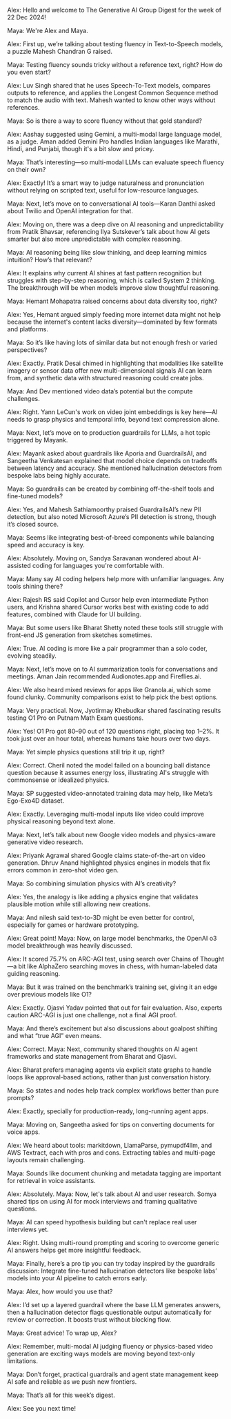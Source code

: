 Alex: Hello and welcome to The Generative AI Group Digest for the week of 22 Dec 2024!

Maya: We're Alex and Maya.

Alex: First up, we’re talking about testing fluency in Text-to-Speech models, a puzzle Mahesh Chandran G raised.

Maya: Testing fluency sounds tricky without a reference text, right? How do you even start?

Alex: Luv Singh shared that he uses Speech-To-Text models, compares outputs to reference, and applies the Longest Common Sequence method to match the audio with text. Mahesh wanted to know other ways without references.

Maya: So is there a way to score fluency without that gold standard?

Alex: Aashay suggested using Gemini, a multi-modal large language model, as a judge. Aman added Gemini Pro handles Indian languages like Marathi, Hindi, and Punjabi, though it's a bit slow and pricey.

Maya: That’s interesting—so multi-modal LLMs can evaluate speech fluency on their own?

Alex: Exactly! It’s a smart way to judge naturalness and pronunciation without relying on scripted text, useful for low-resource languages.

Maya: Next, let’s move on to conversational AI tools—Karan Danthi asked about Twilio and OpenAI integration for that.

Alex: Moving on, there was a deep dive on AI reasoning and unpredictability from Pratik Bhavsar, referencing Ilya Sutskever’s talk about how AI gets smarter but also more unpredictable with complex reasoning.

Maya: AI reasoning being like slow thinking, and deep learning mimics intuition? How’s that relevant?

Alex: It explains why current AI shines at fast pattern recognition but struggles with step-by-step reasoning, which is called System 2 thinking. The breakthrough will be when models improve slow thoughtful reasoning.

Maya: Hemant Mohapatra raised concerns about data diversity too, right?

Alex: Yes, Hemant argued simply feeding more internet data might not help because the internet's content lacks diversity—dominated by few formats and platforms.

Maya: So it’s like having lots of similar data but not enough fresh or varied perspectives?

Alex: Exactly. Pratik Desai chimed in highlighting that modalities like satellite imagery or sensor data offer new multi-dimensional signals AI can learn from, and synthetic data with structured reasoning could create jobs.

Maya: And Dev mentioned video data’s potential but the compute challenges.

Alex: Right. Yann LeCun's work on video joint embeddings is key here—AI needs to grasp physics and temporal info, beyond text compression alone.

Maya: Next, let’s move on to production guardrails for LLMs, a hot topic triggered by Mayank.

Alex: Mayank asked about guardrails like Aporia and GuardrailsAI, and Sangeetha Venkatesan explained that model choice depends on tradeoffs between latency and accuracy. She mentioned hallucination detectors from bespoke labs being highly accurate.

Maya: So guardrails can be created by combining off-the-shelf tools and fine-tuned models?

Alex: Yes, and Mahesh Sathiamoorthy praised GuardrailsAI’s new PII detection, but also noted Microsoft Azure’s PII detection is strong, though it’s closed source.

Maya: Seems like integrating best-of-breed components while balancing speed and accuracy is key.

Alex: Absolutely. Moving on, Sandya Saravanan wondered about AI-assisted coding for languages you're comfortable with.

Maya: Many say AI coding helpers help more with unfamiliar languages. Any tools shining there?

Alex: Rajesh RS said Copilot and Cursor help even intermediate Python users, and Krishna shared Cursor works best with existing code to add features, combined with Claude for UI building.

Maya: But some users like Bharat Shetty noted these tools still struggle with front-end JS generation from sketches sometimes.

Alex: True. AI coding is more like a pair programmer than a solo coder, evolving steadily.

Maya: Next, let’s move on to AI summarization tools for conversations and meetings. Aman Jain recommended Audionotes.app and Fireflies.ai.

Alex: We also heard mixed reviews for apps like Granola.ai, which some found clunky. Community comparisons exist to help pick the best options.

Maya: Very practical. Now, Jyotirmay Khebudkar shared fascinating results testing O1 Pro on Putnam Math Exam questions.

Alex: Yes! O1 Pro got 80–90 out of 120 questions right, placing top 1–2%. It took just over an hour total, whereas humans take hours over two days.

Maya: Yet simple physics questions still trip it up, right?

Alex: Correct. Cheril noted the model failed on a bouncing ball distance question because it assumes energy loss, illustrating AI's struggle with commonsense or idealized physics.

Maya: SP suggested video-annotated training data may help, like Meta’s Ego-Exo4D dataset.

Alex: Exactly. Leveraging multi-modal inputs like video could improve physical reasoning beyond text alone.

Maya: Next, let’s talk about new Google video models and physics-aware generative video research.

Alex: Priyank Agrawal shared Google claims state-of-the-art on video generation. Dhruv Anand highlighted physics engines in models that fix errors common in zero-shot video gen.

Maya: So combining simulation physics with AI’s creativity?

Alex: Yes, the analogy is like adding a physics engine that validates plausible motion while still allowing new creations.

Maya: And nilesh said text-to-3D might be even better for control, especially for games or hardware prototyping.

Alex: Great point! Maya: Now, on large model benchmarks, the OpenAI o3 model breakthrough was heavily discussed.

Alex: It scored 75.7% on ARC-AGI test, using search over Chains of Thought—a bit like AlphaZero searching moves in chess, with human-labeled data guiding reasoning.

Maya: But it was trained on the benchmark’s training set, giving it an edge over previous models like O1?

Alex: Exactly. Ojasvi Yadav pointed that out for fair evaluation. Also, experts caution ARC-AGI is just one challenge, not a final AGI proof.

Maya: And there’s excitement but also discussions about goalpost shifting and what “true AGI” even means.

Alex: Correct. Maya: Next, community shared thoughts on AI agent frameworks and state management from Bharat and Ojasvi.

Alex: Bharat prefers managing agents via explicit state graphs to handle loops like approval-based actions, rather than just conversation history.

Maya: So states and nodes help track complex workflows better than pure prompts?

Alex: Exactly, specially for production-ready, long-running agent apps.

Maya: Moving on, Sangeetha asked for tips on converting documents for voice apps.

Alex: We heard about tools: markitdown, LlamaParse, pymupdf4llm, and AWS Textract, each with pros and cons. Extracting tables and multi-page layouts remain challenging.

Maya: Sounds like document chunking and metadata tagging are important for retrieval in voice assistants.

Alex: Absolutely. Maya: Now, let's talk about AI and user research. Somya shared tips on using AI for mock interviews and framing qualitative questions.

Maya: AI can speed hypothesis building but can't replace real user interviews yet.

Alex: Right. Using multi-round prompting and scoring to overcome generic AI answers helps get more insightful feedback.

Maya: Finally, here’s a pro tip you can try today inspired by the guardrails discussion: Integrate fine-tuned hallucination detectors like bespoke labs’ models into your AI pipeline to catch errors early.

Maya: Alex, how would you use that?

Alex: I’d set up a layered guardrail where the base LLM generates answers, then a hallucination detector flags questionable output automatically for review or correction. It boosts trust without blocking flow.

Maya: Great advice! To wrap up, Alex?

Alex: Remember, multi-modal AI judging fluency or physics-based video generation are exciting ways models are moving beyond text-only limitations.

Maya: Don’t forget, practical guardrails and agent state management keep AI safe and reliable as we push new frontiers.

Maya: That’s all for this week’s digest.

Alex: See you next time!